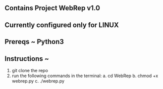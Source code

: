 ## Contains Project WebRep v1.0
## Currently configured only for LINUX

## Prereqs ~ Python3

## Instructions ~
1. git clone the repo
2. run the following commands in the terminal:
  a. cd WebRep
  b. chmod +x webrep.py
  c. ./webrep.py
